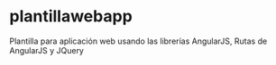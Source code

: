 # plantillawebapp
Plantilla para aplicación web usando las librerías AngularJS, Rutas de AngularJS y JQuery
